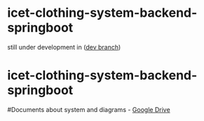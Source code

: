# icet-clothing-system-backend-springboot
still under development in ([dev branch](https://github.com/Heshan-404/icet-clothing-system-backend-springboot/tree/dev))

# icet-clothing-system-backend-springboot

#Documents about system and diagrams - [Google Drive](https://drive.google.com/drive/folders/1jwuj87sIDfWyHbYEyny8-LeH17rcwjMx?usp=sharing)
